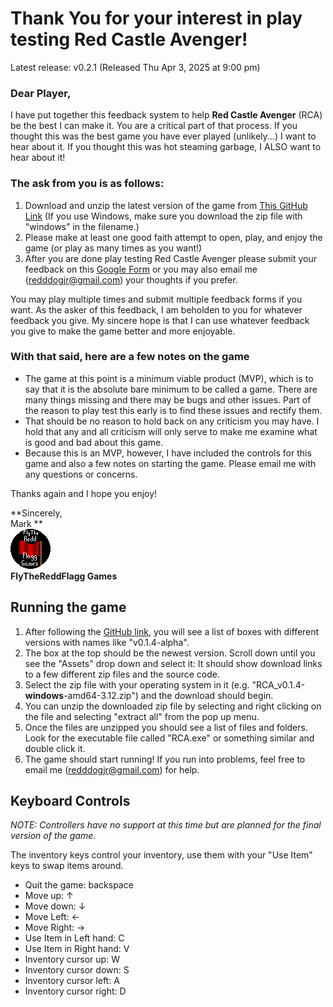 # Thank You for your interest in play testing Red Castle Avenger!

Latest release: v0.2.1 (Released Thu Apr 3, 2025 at 9:00 pm)

### Dear Player,

I have put together this feedback system to help **Red Castle Avenger** (RCA) be the best I can make it. You are a critical part of that process. If you thought this was the best game you have ever played (unlikely...) I want to hear about it. If you thought this was hot steaming garbage, I ALSO want to hear about it!

### The ask from you is as follows:

1. Download and unzip the latest version of the game from [This GitHub Link](https://github.com/flythereddflagg/RCA/releases) (If you use Windows, make sure you download the zip file with "windows" in the filename.)
2. Please make at least one good faith attempt to open, play, and enjoy the game (or play as many times as you want!)
3. After you are done play testing Red Castle Avenger please submit your feedback on this [Google Form](https://docs.google.com/forms/d/e/1FAIpQLSderlCWcMT3Gautv6mrwIdU-W572MYuIz5tmgwpKpN1ikAwwA/viewform?usp=dialog) or you may also email me ([redddogjr@gmail.com](mailto:redddogjr@gmail.com?subject=RCA%20Feedback&body=What%20did%20you%20think%20of%20RCA?)) your thoughts if you prefer.

You may play multiple times and submit multiple feedback forms if you want. As the asker of this feedback, I am beholden to you for whatever feedback you give. My sincere hope is that I can use whatever feedback you give to make the game better and more enjoyable.

### With that said, here are a few notes on the game

- The game at this point is a minimum viable product (MVP), which is to say that it is the absolute bare minimum to be called a game. There are many things missing and there may be bugs and other issues. Part of the reason to play test this early is to find these issues and rectify them.
- That should be no reason to hold back on any criticism you may have. I hold that any and all criticism will only serve to make me examine what is good and bad about this game.
- Because this is an MVP, however, I have included the controls for this game and also a few notes on starting the game. Please email me with any questions or concerns.

Thanks again and I hope you enjoy!

**Sincerely,<br>Mark **<br>![FlyTheReddFlagg Games Icon](assets/flythereddflagggames_icon.png)<br>**FlyTheReddFlagg Games**

## Running the game

1. After following the [GitHub link](https://github.com/flythereddflagg/RCA/releases), you will see a list of boxes with different versions with names like "v0.1.4-alpha". 
2. The box at the top should be the newest version. Scroll down until you see the "Assets" drop down and select it: It should show download links to a few different zip files and the source code. 
3. Select the zip file with your operating system in it (e.g. "RCA_v0.1.4-**windows**-amd64-3.12.zip") and the download should begin. 
4. You can unzip the downloaded zip file by selecting and right clicking on the file and selecting "extract all" from the pop up menu. 
5. Once the files are unzipped you should see a list of files and folders. Look for the executable file called "RCA.exe" or something similar and double click it. 
6. The game should start running! If you run into problems, feel free to email me ([redddogjr@gmail.com](mailto:redddogjr@gmail.com?subject=RCA%20Feedback&body=What%20did%20you%20think%20of%20RCA?)) for help.

## Keyboard Controls

*NOTE: Controllers have no support at this time but are planned for the final version of the game.*

The inventory keys control your inventory, use them with your "Use Item" keys to swap items around.

- Quit the game: backspace
- Move up: ↑
- Move down: ↓
- Move Left: ←
- Move Right: →
- Use Item in Left hand: C
- Use Item in Right hand: V
- Inventory cursor up: W
- Inventory cursor down: S
- Inventory cursor left: A
- Inventory cursor right: D

